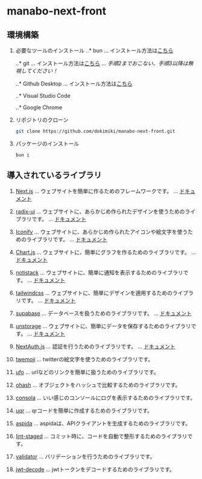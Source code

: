 # manabo-next-front

## 環境構築

1. 必要なツールのインストール
    ..* bun
    ... インストール方法は[こちら](https://roboin.io/article/2024/04/13/how-to-install-bun-on-windows/)

    ..* git
    ... インストール方法は[こちら](https://prog-8.com/docs/git-env-win)
    ... *手順2までおこない、手順3以降は無視してください！*

    ..* Github Desktop
    ... インストール方法は[こちら](https://www.kagoya.jp/howto/it-glossary/develop/githubdesktop/)

    ..* Visual Studio Code

    ..* Google Chrome

2. リポジトリのクローン

    ```bash
    git clone https://github.com/dokimiki/manabo-next-front.git
    ```

3. パッケージのインストール

    ```bash
    bun i
    ```

## 導入されているライブラリ

1. [Next.js](https://nextjs.org)
  ... ウェブサイトを簡単に作るためのフレームワークです。
  ... [ドキュメント](https://nextjs.org/docs)

1. [radix-ui](https://www.radix-ui.com)
  ... ウェブサイトに、あらかじめ作られたデザインを使うためのライブラリです。
  ... [ドキュメント](https://www.radix-ui.com/themes/docs/theme/overview)

1. [Iconify](https://iconify.design)
  ... ウェブサイトに、あらかじめ作られたアイコンや絵文字を使うためのライブラリです。
  ... [ドキュメント](https://iconify.design/docs/)

1. [Chart.js](https://www.chartjs.org)
  ... ウェブサイトに、簡単にグラフを作るためのライブラリです。
  ... [ドキュメント](https://www.chartjs.org/docs/latest/samples/information.html)

1. [notistack](https://notistack.com)
  ... ウェブサイトに、簡単に通知を表示するためのライブラリです。
  ... [ドキュメント](https://notistack.com/getting-started)

1. [tailwindcss](https://tailwindcss.com/)
  ... ウェブサイトに、簡単にデザインを適用するためのライブラリです。
  ... [ドキュメント](https://tailwindcomponents.com/cheatsheet/)

1. [supabase](https://supabase.com)
  ... データベースを扱うためのライブラリです。
  ... [ドキュメント](https://supabase.com/docs/guides/getting-started/tutorials/with-nextjs)

1. [unstorage](https://unstorage.unjs.io)
  ... ウェブサイトに、簡単にデータを保存するためのライブラリです。
  ... [ドキュメント](https://unstorage.unjs.io/guide)

1. [NextAuth.js](https://next-auth.js.org)
  ... 認証を行うためのライブラリです。
  ... [ドキュメント](https://next-auth.js.org/getting-started/introduction)

1. [twemoji](https://github.com/twitter/twemoji)
  ... twitterの絵文字を使うためのライブラリです。

1. [ufo](https://github.com/unjs/ufo#readme)
  ... urlなどのリンクを簡単に扱うためのライブラリです。

1. [ohash](https://github.com/unjs/ohash#readme)
  ... オブジェクトをハッシュで比較するためのライブラリです。

1. [consola](https://github.com/unjs/consola#readme)
  ... いい感じのコンソールにログを表示するためのライブラリです。

1. [uqr](https://github.com/unjs/uqr#readme)
  ... qrコードを簡単に作成するためのライブラリです。

1. [aspida](https://github.com/aspida/aspida/tree/main/packages/aspida/docs/ja#readme)
  ... aspidaは、APIクライアントを生成するためのライブラリです。

1. [lint-staged](https://github.com/lint-staged/lint-staged#readme)
  ... コミット時に、コードを自動で整形するためのライブラリです。

1. [validator](https://github.com/validatorjs/validator.js#readme)
  ... バリデーションを行うためのライブラリです。

1. [jwt-decode](https://github.com/auth0/jwt-decode#readme)
  ... jwtトークンをデコードするためのライブラリです。
